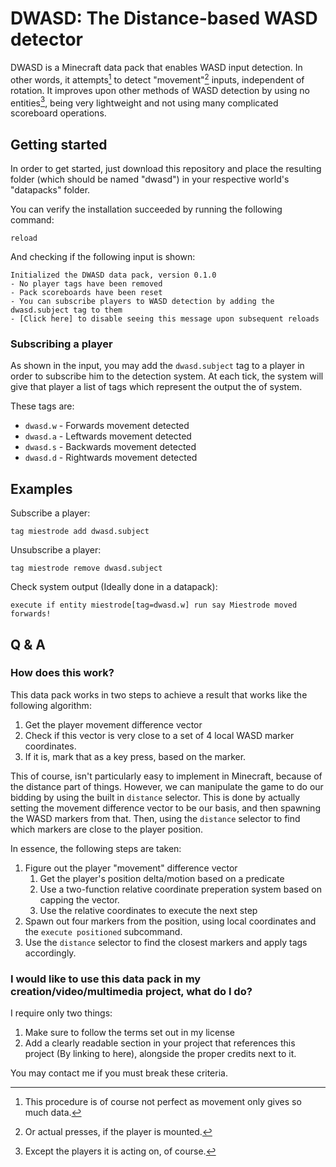 # DWASD: The **D**istance-based **WASD** detector
DWASD is a Minecraft data pack that enables WASD input detection. In other words, it attempts[^1] to detect "movement"[^2] inputs, independent of rotation.
It improves upon other methods of WASD detection by using no entities[^3], being very lightweight and not using many complicated scoreboard operations.

## Getting started
In order to get started, just download this repository and place the resulting folder (which should be named "dwasd") in your respective world's "datapacks" folder.

You can verify the installation succeeded by running the following command:
```mcfunction
reload
```
And checking if the following input is shown:
```
Initialized the DWASD data pack, version 0.1.0
- No player tags have been removed
- Pack scoreboards have been reset
- You can subscribe players to WASD detection by adding the dwasd.subject tag to them
- [Click here] to disable seeing this message upon subsequent reloads
```

### Subscribing a player
As shown in the input, you may add the `dwasd.subject` tag to a player in order to subscribe him to the detection system. At each tick, the system will give that player a list of tags which represent the output the of system.

These tags are:
- `dwasd.w` - Forwards movement detected
- `dwasd.a` - Leftwards movement detected
- `dwasd.s` - Backwards movement detected
- `dwasd.d` - Rightwards movement detected

## Examples
Subscribe a player:
```mcfunction
tag miestrode add dwasd.subject
```
Unsubscribe a player:
```mcfunction
tag miestrode remove dwasd.subject
```
Check system output (Ideally done in a datapack):
```mcfunction
execute if entity miestrode[tag=dwasd.w] run say Miestrode moved forwards!
```

## Q & A
### How does this work?
This data pack works in two steps to achieve a result that works like the following algorithm:
1. Get the player movement difference vector
2. Check if this vector is very close to a set of 4 local WASD marker coordinates.
3. If it is, mark that as a key press, based on the marker.

This of course, isn't particularly easy to implement in Minecraft, because of the distance part of things. However, we can manipulate the game to do our bidding by using the built in `distance` selector. This is done by actually setting the movement difference vector to be our basis, and then spawning the WASD markers from that.
Then, using the `distance` selector to find which markers are close to the player position.

In essence, the following steps are taken:
1. Figure out the player "movement" difference vector
   1. Get the player's position delta/motion based on a predicate
   2. Use a two-function relative coordinate preperation system based on capping the vector.
   3. Use the relative coordinates to execute the next step
2. Spawn out four markers from the position, using local coordinates and the `execute positioned` subcommand.
3. Use the `distance` selector to find the closest markers and apply tags accordingly.

### I would like to use this data pack in my creation/video/multimedia project, what do I do?
I require only two things:
1. Make sure to follow the terms set out in my license
2. Add a clearly readable section in your project that references this project (By linking to here), alongside the proper credits next to it.

You may contact me if you must break these criteria.

[^1]: This procedure is of course not perfect as movement only gives so much data.
[^2]: Or actual presses, if the player is mounted.
[^3]: Except the players it is acting on, of course.